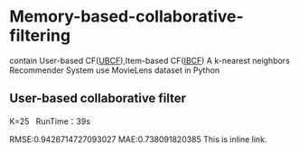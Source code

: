 # Memory-based-collaborative-filtering
contain User-based CF([UBCF](https://github.com/fuhailin/Memory-based-collaborative-filtering/blob/master/kNNUBCF.py)),Item-based CF([IBCF](https://github.com/fuhailin/Memory-based-collaborative-filtering/blob/master/kNNIBCF.py))
A k-nearest neighbors Recommender System use MovieLens dataset in Python

## User-based collaborative filter
K=25    RunTime：39s

RMSE:0.9426714727093027  MAE:0.738091820385
This is  inline link.
